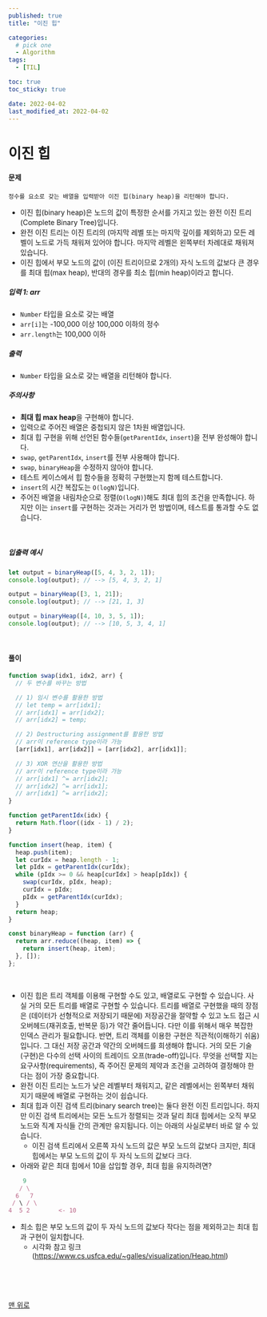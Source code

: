 ```yaml
---
published: true
title: "이진 힙"

categories:
  # pick one
  - Algorithm
tags:
  - [TIL]

toc: true
toc_sticky: true

date: 2022-04-02
last_modified_at: 2022-04-02
---
```


# 이진 힙

#### 문제

```
정수를 요소로 갖는 배열을 입력받아 이진 힙(binary heap)을 리턴해야 합니다.
```

- 이진 힙(binary heap)은 노드의 값이 특정한 순서를 가지고 있는 완전 이진 트리(Complete Binary Tree)입니다.
- 완전 이진 트리는 이진 트리의 (마지막 레벨 또는 마지막 깊이를 제외하고) 모든 레벨이 노드로 가득 채워져 있어야 합니다. 마지막 레벨은 왼쪽부터 차례대로 채워져 있습니다.
- 이진 힙에서 부모 노드의 값이 (이진 트리이므로 2개의) 자식 노드의 값보다 큰 경우를 최대 힙(max heap), 반대의 경우를 최소 힙(min heap)이라고 합니다.

##### 입력 1: arr

- `Number` 타입을 요소로 갖는 배열
- `arr[i]`는 -100,000 이상 100,000 이하의 정수
- `arr.length`는 100,000 이하
  <br>

##### 출력

- `Number` 타입을 요소로 갖는 배열을 리턴해야 합니다.
  <br>

##### 주의사항

- **최대 힙 max heap**을 구현해야 합니다.
- 입력으로 주어진 배열은 중첩되지 않은 1차원 배열입니다.
- 최대 힙 구현을 위해 선언된 함수들(`getParentIdx`, `insert`)을 전부 완성해야 합니다.
- `swap`, `getParentIdx`, `insert`를 전부 사용해야 합니다.
- `swap`, `binaryHeap`을 수정하지 않아야 합니다.
- 테스트 케이스에서 힙 함수들을 정확히 구현했는지 함께 테스트합니다.
- `insert`의 시간 복잡도는 `O(logN)`입니다.
- 주어진 배열을 내림차순으로 정렬(`O(logN)`)해도 최대 힙의 조건을 만족합니다. 하지만 이는 `insert`를 구현하는 것과는 거리가 먼 방법이며, 테스트를 통과할 수도 없습니다.

<br>

##### 입출력 예시

```js
let output = binaryHeap([5, 4, 3, 2, 1]);
console.log(output); // --> [5, 4, 3, 2, 1]

output = binaryHeap([3, 1, 21]);
console.log(output); // --> [21, 1, 3]

output = binaryHeap([4, 10, 3, 5, 1]);
console.log(output); // --> [10, 5, 3, 4, 1]
```

<br>

#### 풀이

```js
function swap(idx1, idx2, arr) {
  // 두 변수를 바꾸는 방법

  // 1) 임시 변수를 활용한 방법
  // let temp = arr[idx1];
  // arr[idx1] = arr[idx2];
  // arr[idx2] = temp;

  // 2) Destructuring assignment를 활용한 방법
  // arr이 reference type이라 가능
  [arr[idx1], arr[idx2]] = [arr[idx2], arr[idx1]];

  // 3) XOR 연산을 활용한 방법
  // arr이 reference type이라 가능
  // arr[idx1] ^= arr[idx2];
  // arr[idx2] ^= arr[idx1];
  // arr[idx1] ^= arr[idx2];
}

function getParentIdx(idx) {
  return Math.floor((idx - 1) / 2);
}

function insert(heap, item) {
  heap.push(item);
  let curIdx = heap.length - 1;
  let pIdx = getParentIdx(curIdx);
  while (pIdx >= 0 && heap[curIdx] > heap[pIdx]) {
    swap(curIdx, pIdx, heap);
    curIdx = pIdx;
    pIdx = getParentIdx(curIdx);
  }
  return heap;
}

const binaryHeap = function (arr) {
  return arr.reduce((heap, item) => {
    return insert(heap, item);
  }, []);
};
```

<br>

- 이진 힙은 트리 객체를 이용해 구현할 수도 있고, 배열로도 구현할 수 있습니다. 사실 거의 모든 트리를 배열로 구현할 수 있습니다. 트리를 배열로 구현했을 때의 장점은 (데이터가 선형적으로 저장되기 때문에) 저장공간을 절약할 수 있고 노드 접근 시 오버헤드(재귀호출, 반복문 등)가 약간 줄어듭니다. 다만 이를 위해서 매우 복잡한 인덱스 관리가 필요합니다. 반면, 트리 객체를 이용한 구현은 직관적(이해하기 쉬움)입니다. 그 대신 저장 공간과 약간의 오버헤드를 희생해야 합니다. 거의 모든 기술(구현)은 다수의 선택 사이의 트레이드 오프(trade-off)입니다. 무엇을 선택할 지는 요구사항(requirements), 즉 주어진 문제의 제약과 조건을 고려하여 결정해야 한다는 점이 가장 중요합니다.
- 완전 이진 트리는 노드가 낮은 레벨부터 채워지고, 같은 레벨에서는 왼쪽부터 채워지기 때문에 배열로 구현하는 것이 쉽습니다.
- 최대 힙과 이진 검색 트리(binary search tree)는 둘다 완전 이진 트리입니다. 하지만 이진 검색 트리에서는 모든 노드가 정렬되는 것과 달리 최대 힙에서는 오직 부모 노드와 직계 자식들 간의 관계만 유지됩니다. 이는 아래의 사실로부터 바로 알 수 있습니다.
  - 이진 검색 트리에서 오른쪽 자식 노드의 값은 부모 노드의 값보다 크지만, 최대 힙에서는 부모 노드의 값이 두 자식 노드의 값보다 크다.
- 아래와 같은 최대 힙에서 10을 삽입할 경우, 최대 힙을 유지하려면?

```js
    9
   / \
  6   7
 / \ / \
4  5 2        <- 10
```

- 최소 힙은 부모 노드의 값이 두 자식 노드의 값보다 작다는 점을 제외하고는 최대 힙과 구현이 일치합니다.
  - 시각화 참고 링크 (https://www.cs.usfca.edu/~galles/visualization/Heap.html)

<br/>
<br/>
<br/>

[맨 위로](#)
